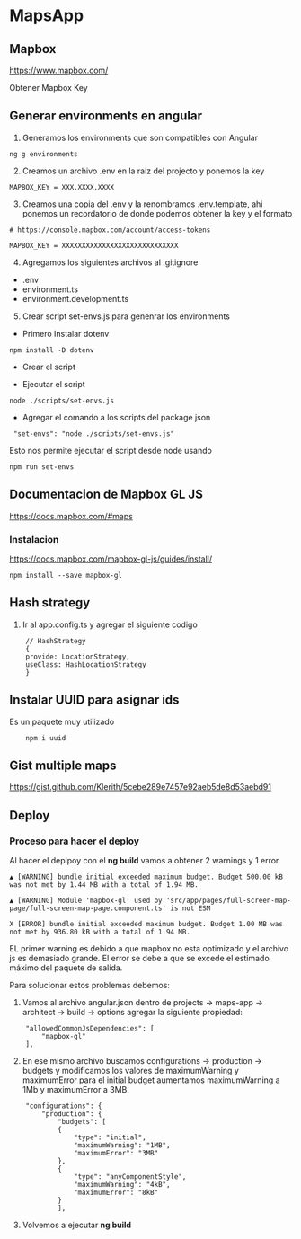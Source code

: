 # MapsApp

## Mapbox
https://www.mapbox.com/

Obtener Mapbox Key


## Generar environments en angular
1. Generamos los environments que son compatibles con Angular
```
ng g environments
```

2. Creamos un archivo .env en la raiz del projecto y ponemos la key
```
MAPBOX_KEY = XXX.XXXX.XXXX
```

3. Creamos una copia del .env y la renombramos .env.template, ahi ponemos un recordatorio
de donde podemos obtener la key y el formato
```
# https://console.mapbox.com/account/access-tokens

MAPBOX_KEY = XXXXXXXXXXXXXXXXXXXXXXXXXXXXX
```

4. Agregamos los siguientes archivos al .gitignore 
* .env
* environment.ts 
* environment.development.ts 

5. Crear script set-envs.js para genenrar los environments 

* Primero Instalar dotenv
```
npm install -D dotenv
```

* Crear el script

* Ejecutar el script
```
node ./scripts/set-envs.js
```

* Agregar el comando a los scripts del package json
```
 "set-envs": "node ./scripts/set-envs.js"
 ```

 Esto nos permite ejecutar el script desde node usando

```
npm run set-envs
```

## Documentacion de Mapbox GL JS

https://docs.mapbox.com/#maps

### Instalacion 
https://docs.mapbox.com/mapbox-gl-js/guides/install/

```
npm install --save mapbox-gl
```

## Hash strategy

1. Ir al app.config.ts y agregar el siguiente codigo

```
    // HashStrategy
    {
    provide: LocationStrategy, 
    useClass: HashLocationStrategy
    }
```

## Instalar UUID para asignar ids
Es un paquete muy utilizado

```
    npm i uuid
```

## Gist multiple maps
https://gist.github.com/Klerith/5cebe289e7457e92aeb5de8d53aebd91

## Deploy 

### Proceso para hacer el deploy
Al hacer el deplpoy con el **ng build** vamos a obtener 2 warnings y 1 error
```
▲ [WARNING] bundle initial exceeded maximum budget. Budget 500.00 kB was not met by 1.44 MB with a total of 1.94 MB.

▲ [WARNING] Module 'mapbox-gl' used by 'src/app/pages/full-screen-map-page/full-screen-map-page.component.ts' is not ESM

X [ERROR] bundle initial exceeded maximum budget. Budget 1.00 MB was not met by 936.80 kB with a total of 1.94 MB.
```

EL primer warning es debido a que mapbox no esta optimizado y el archivo js es demasiado grande.
El error se debe a que se excede el estimado máximo del paquete de salida.

Para solucionar estos problemas debemos:

1. Vamos al archivo angular.json dentro de  projects -> maps-app -> architect -> build -> options
    agregar la siguiente propiedad:
```
    "allowedCommonJsDependencies": [
        "mapbox-gl" 
    ],
```

2. En ese mismo archivo buscamos configurations -> production -> budgets y modificamos los valores de maximumWarning y maximumError para el initial budget aumentamos maximumWarning a 1Mb y maximumError a 3MB.

```
    "configurations": {
        "production": {
            "budgets": [
            {
                "type": "initial",
                "maximumWarning": "1MB",
                "maximumError": "3MB"
            },
            {
                "type": "anyComponentStyle",
                "maximumWarning": "4kB",
                "maximumError": "8kB"
            }
            ],
```

3. Volvemos a ejecutar **ng build**
